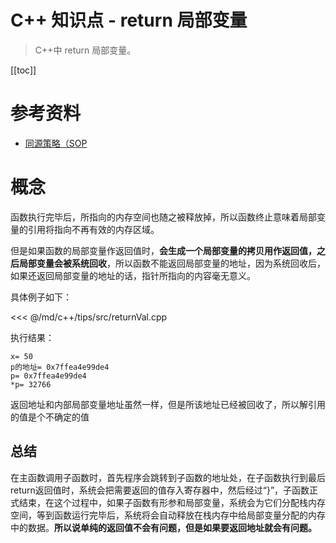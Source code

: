 # C++ 知识点 - return 局部变量

> C++中 return 局部变量。

[[toc]]

# 参考资料

* [同源策略（SOP](https://blog.csdn.net/weixin_39485901/article/details/89219646)

# 概念

函数执行完毕后，所指向的内存空间也随之被释放掉，所以函数终止意味着局部变量的引用将指向不再有效的内存区域。

但是如果函数的局部变量作返回值时，**会生成一个局部变量的拷贝用作返回值，之后局部变量会被系统回收**，所以函数不能返回局部变量的地址，因为系统回收后，如果还返回局部变量的地址的话，指针所指向的内容毫无意义。

具体例子如下：

<<< @/md/c++/tips/src/returnVal.cpp

执行结果：

```
x= 50
p的地址= 0x7ffea4e99de4
p= 0x7ffea4e99de4
*p= 32766

```

返回地址和内部局部变量地址虽然一样，但是所该地址已经被回收了，所以解引用的值是个不确定的值

## 总结

在主函数调用子函数时，首先程序会跳转到子函数的地址处，在子函数执行到最后return返回值时，系统会把需要返回的值存入寄存器中，然后经过“}”，子函数正式结束，在这个过程中，如果子函数有形参和局部变量，系统会为它们分配栈内存空间，等到函数运行完毕后，系统将会自动释放在栈内存中给局部变量分配的内存中的数据。**所以说单纯的返回值不会有问题，但是如果要返回地址就会有问题。**

